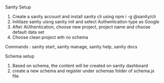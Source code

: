 Sanity Setup

1. Create a sanity account and install sanity cli using npm i -g @sanity/cli
2. Initilaze sanity uisng sanity init and select Authentication type as Google
3. After AUthentication, choose new project, project name and choose default data set
4. Choose clean project wth no schema 

Commands : sanity start, sanity manage, sanity help, sanity docs

Schema setup
1. Based on schema, the content will be created on sanity dashboard
2. create a new schema and register under schemas folder of schema.js file